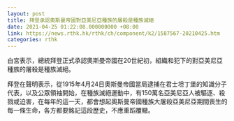 ```yaml
---
layout: post
title: 拜登承認奧斯曼帝國對亞美尼亞種族的屠殺是種族滅絕
date: 2021-04-25 01:22:08.000000000 +08:00
link: https://news.rthk.hk/rthk/ch/component/k2/1587567-20210425.htm
categories: rthk
---
```


白宮表示，總統拜登正式承認奧斯曼帝國在20世紀初，組織和犯下的對亞美尼亞種族的屠殺是種族滅絕。

拜登在聲明表示，從1915年4月24日奧斯曼帝國當局逮捕在君士坦丁堡的知識分子代表，以及公眾領袖開始，在種族滅絕運動中，有150萬名亞美尼亞人被驅逐、殺戮或迫害，在每年的這一天，都會想起奧斯曼帝國種族大屠殺亞美尼亞期間喪生的每一條生命，各方都要銘記這段歷史，不應重蹈覆轍。
